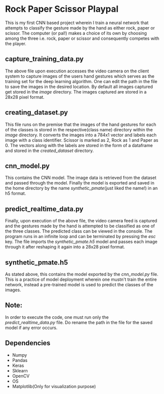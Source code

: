# Rock Paper Scissor Playpal
This is my first CNN based project wherein I train a neural network that attempts to classify the gesture made by the hand as either rock, paper or scissor. The computer (or pal!) makes a choice of its own by choosing among the three i.e. rock, paper or scissor and consequently competes with the player.

## capture_training_data.py
The above file upon execution accesses the video camera on the client system to capture images of the users hand gestures which serves as the training set for the deep learning algorithm. One can edit the path in the file to save the images in the desired location. By default all images captured get stored in the *image* directory. The images captured are stored in a 28x28 pixel format.

## creating_dataset.py
This file runs on the premise that the images of the hand gestures for each of the classes is stored in the respective(class name) directory within the *image* directory. It converts the images into a 784x1 vector and labels each image with a class identifier. Scissor is marked as 2, Rock as 1 and Paper as 0. The vectors along with the labels are stored in the form of a dataframe and stored in the *created_dataset* directory.

## cnn_model.py
This contains the CNN model. The image data is retrieved from the dataset and passed through the model. Finally the model is exported and saved in the home directory by the name *synthetic_pmate*(just liked the name!) in an h5 format.

## predict_realtime_data.py
Finally, upon execution of the above file, the video camera feed is captured and the gestures made by the hand is attempted to be classified as one of the three classes. The predicted class can be viewed in the console. The program runs in an infinite loop and can be terminated by pressing the *esc* key. The file imports the *synthetic_pmate.h5* model and passes each image through it after reshaping it again into a 28x28 pixel format.

## synthetic_pmate.h5
As stated above, this contains the model exported by the *cnn_model.py* file. This is a practice of model deployment wherein one mustn't train the entire network, instead a pre-trained model is used to predict the classes of the images.

## Note:
In order to execute the code, one must run only the *predict_realtime_data.py* file. Do rename the path in the file for the saved model if any error occurs.

## Dependencies
- Numpy
- Pandas
- Keras
- Sklearn
- OpenCV
- OS
- Matplotlib(Only for visualization purpose)
